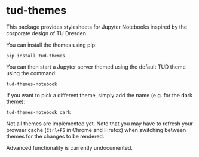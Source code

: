 # tud-themes

This package provides stylesheets for Jupyter Notebooks inspired by the corporate design of TU Dresden.

You can install the themes using pip:

```
pip install tud-themes
``` 

You can then start a Jupyter server themed using the default TUD theme using the command:

```
tud-themes-notebook
```

If you want to pick a different theme, simply add the name (e.g. for the dark theme):

```
tud-themes-notebook dark
```

Not all themes are implemented yet. Note that you may have to refresh your browser cache
(``Ctrl+F5`` in Chrome and Firefox) when switching between themes for the changes to be 
rendered.

Advanced functionality is currently undocumented.
